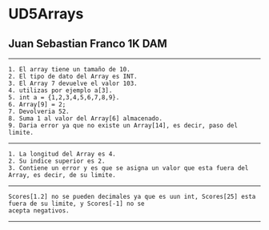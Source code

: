 # UD5Arrays 
## Juan Sebastian Franco 1K DAM

---
    
    1. El array tiene un tamaño de 10.
    2. El tipo de dato del Array es INT.
    3. El Array 7 devuelve el valor 103.
    4. utilizas por ejemplo a[3].
    5. int a = {1,2,3,4,5,6,7,8,9}.
    6. Array[9] = 2;
    7. Devolveria 52. 
    8. Suma 1 al valor del Array[6] almacenado.
    9. Daria error ya que no existe un Array[14], es decir, paso del limite.

---
    
    1. La longitud del Array es 4.
    2. Su indice superior es 2.
    3. Contiene un error y es que se asigna un valor que esta fuera del Array, es decir, de su limite.

---

    Scores[1.2] no se pueden decimales ya que es uun int, Scores[25] esta fuera de su limite, y Scores[-1] no se
    acepta negativos. 

---

